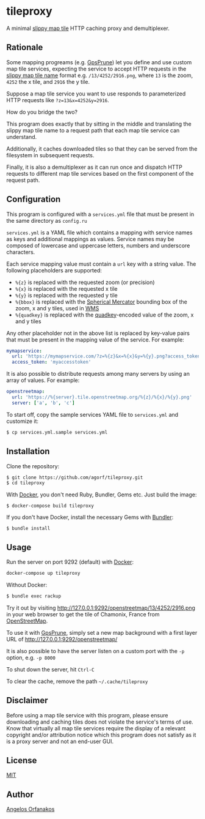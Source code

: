 # tileproxy

A minimal [slippy map tile][slippy] HTTP caching proxy and demultiplexer.

[slippy]: http://wiki.openstreetmap.org/wiki/Slippy_map_tilenames

## Rationale

Some mapping progreams (e.g. [GpsPrune][]) let you define and use custom map
tile services, expecting the service to accept HTTP requests in the [slippy map
tile name][slippy] format e.g. `/13/4252/2916.png`, where `13` is the zoom,
`4252` the x tile, and `2916` the y tile.

Suppose a map tile service you want to use responds to parameterized HTTP
requests like `?z=13&x=4252&y=2916`.

How do you bridge the two?

This program does exactly that by sitting in the middle and translating the
slippy map tile name to a request path that each map tile service can
understand.

Additionally, it caches downloaded tiles so that they can be served from the
filesystem in subsequent requests.

Finally, it is also a demultiplexer as it can run once and dispatch HTTP
requests to different map tile services based on the first component of the
request path.

[GpsPrune]: https://activityworkshop.net/software/gpsprune/

## Configuration

This program is configured with a `services.yml` file that must be present in
the same directory as `config.ru`

`services.yml` is a YAML file which contains a mapping with service names as
keys and additional mappings as values. Service names may be composed of
lowercase and uppercase letters, numbers and underscore characters.

Each service mapping value must contain a `url` key with a string value. The
following placeholders are supported:

* `%{z}` is replaced with the requested zoom (or precision)
* `%{x}` is replaced with the requested x tile
* `%{y}` is replaced with the requested y tile
* `%{bbox}` is replaced with the [Spherical Mercator][mercator] bounding box of
  the zoom, x and y tiles, used in [WMS][]
* `%{quadkey}` is replaced with the [quadkey][]-encoded value of the zoom, x and
  y tiles

Any other placeholder not in the above list is replaced by key-value pairs that
must be present in the mapping value of the service. For example:

~~~ yaml
mymapservice:
  url: 'https://mymapservice.com/?z=%{z}&x=%{x}&y=%{y}.png?access_token=%{access_token}'
  access_token: 'myaccesstoken'
~~~

It is also possible to distribute requests among many servers by using an array
of values. For example:

~~~ yaml
openstreetmap:
  url: 'https://%{server}.tile.openstreetmap.org/%{z}/%{x}/%{y}.png'
  server: ['a', 'b', 'c']
~~~

To start off, copy the sample services YAML file to `services.yml` and
customize it:

~~~ sh
$ cp services.yml.sample services.yml
~~~

[mercator]: https://en.wikipedia.org/wiki/Web_Mercator_projection
[WMS]: https://en.wikipedia.org/wiki/Web_Map_Service
[quadkey]: https://msdn.microsoft.com/en-us/library/bb259689.aspx

## Installation

Clone the repository:

~~~ sh
$ git clone https://github.com/agorf/tileproxy.git
$ cd tileproxy
~~~

With [Docker][], you don't need Ruby, Bundler, Gems etc. Just build the image:

    $ docker-compose build tileproxy

If you don't have Docker, install the necessary Gems with [Bundler][]:

    $ bundle install

[Docker]: https://www.docker.com/
[Bundler]: https://bundler.io/

## Usage

Run the server on port 9292 (default) with [Docker][]:

~~~ sh
docker-compose up tileproxy
~~~

Without Docker:

~~~ sh
$ bundle exec rackup
~~~

Try it out by visiting <http://127.0.0.1:9292/openstreetmap/13/4252/2916.png> in
your web browser to get the tile of Chamonix, France from [OpenStreetMap][].

To use it with [GpsPrune][], simply set a new map background with a first layer
URL of <http://127.0.0.1:9292/openstreetmap/>

It is also possible to have the server listen on a custom port with the `-p`
option, e.g. `-p 8000`

To shut down the server, hit `Ctrl-C`

To clear the cache, remove the path `~/.cache/tileproxy`

## Disclaimer

Before using a map tile service with this program, please ensure downloading and
caching tiles does not violate the service's terms of use. Know that virtually
all map tile services require the display of a relevant copyright and/or
attribution notice which this program does not satisfy as it is a proxy server
and not an end-user GUI.

[OpenStreetMap]: https://www.openstreetmap.org/

## License

[MIT](https://github.com/agorf/tileproxy/blob/master/LICENSE.txt)

## Author

[Angelos Orfanakos](https://angelos.dev/)
